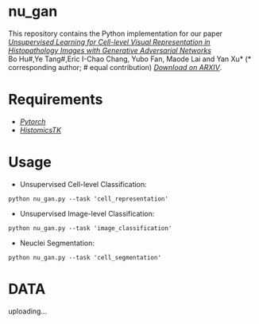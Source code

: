 # nu_gan
This repository contains the Python implementation for our paper  
[*Unsupervised Learning for Cell-level Visual Representation in Histopathology Images with Generative Adversarial Networks*](https://ieeexplore.ieee.org/document/8402089/)  
Bo Hu#,Ye Tang#,Eric I-Chao Chang, Yubo Fan, Maode Lai and Yan Xu* (* corresponding author; # equal contribution)
[*Download on ARXIV*](https://arxiv.org/abs/1711.11317). 

Requirements
=================
* [*Pytorch*](https://github.com/pytorch/pytorch)
* [*HistomicsTK*](https://github.com/DigitalSlideArchive/HistomicsTK)

Usage
=================

* Unsupervised Cell-level Classification:
```shell
python nu_gan.py --task 'cell_representation'
```

* Unsupervised Image-level Classification:
```shell
python nu_gan.py --task 'image_classification'
```

* Neuclei Segmentation:
```shell
python nu_gan.py --task 'cell_segmentation'
```

DATA
=================
uploading...
